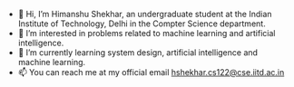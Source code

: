 - 👋 Hi, I’m Himanshu Shekhar, an undergraduate student at the Indian Institute of Technology, Delhi in the Compter Science department.
- 👀 I’m interested in problems related to machine learning and artificial intelligence.
- 🌱 I’m currently learning system design, artificial intelligence and machine learning.
- 📫 You can reach me at my official email hshekhar.cs122@cse.iitd.ac.in

<!---
hshekhar-0802/hshekhar-0802 is a ✨ special ✨ repository because its `README.md` (this file) appears on your GitHub profile.
You can click the Preview link to take a look at your changes.
--->
